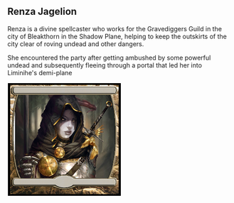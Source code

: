 ## Renza Jagelion

Renza is a divine spellcaster who works for the Gravediggers Guild in the city of Bleakthorn in the Shadow Plane, helping to keep the outskirts of the city clear of roving undead and other dangers.

She encountered the party after getting ambushed by some powerful undead and subsequently fleeing through a portal that led her into Liminihe's demi-plane

![tokenimage]


[tokenimage]: /NPCs/NPCArt/Renza.png

